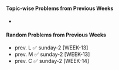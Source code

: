 #### Topic-wise Problems from Previous Weeks
- 
  
#### Random Problems from Previous Weeks
- prev. L ✅ sunday-2 [WEEK-13]
- prev. M ✅ sunday-2 [WEEK-13]
- prev. C ✅ sunday-2 [WEEK-14]
